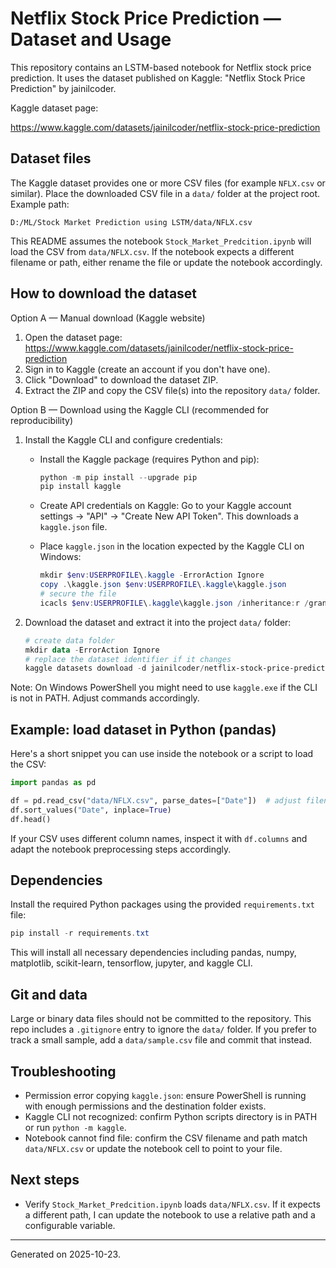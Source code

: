 # Netflix Stock Price Prediction — Dataset and Usage

This repository contains an LSTM-based notebook for Netflix stock price prediction. It uses the dataset published on Kaggle: "Netflix Stock Price Prediction" by jainilcoder.

Kaggle dataset page:

https://www.kaggle.com/datasets/jainilcoder/netflix-stock-price-prediction

## Dataset files

The Kaggle dataset provides one or more CSV files (for example `NFLX.csv` or similar). Place the downloaded CSV file in a `data/` folder at the project root. Example path:

```
D:/ML/Stock Market Prediction using LSTM/data/NFLX.csv
```

This README assumes the notebook `Stock_Market_Predcition.ipynb` will load the CSV from `data/NFLX.csv`. If the notebook expects a different filename or path, either rename the file or update the notebook accordingly.

## How to download the dataset

Option A — Manual download (Kaggle website)

1. Open the dataset page: https://www.kaggle.com/datasets/jainilcoder/netflix-stock-price-prediction
2. Sign in to Kaggle (create an account if you don't have one).
3. Click "Download" to download the dataset ZIP.
4. Extract the ZIP and copy the CSV file(s) into the repository `data/` folder.

Option B — Download using the Kaggle CLI (recommended for reproducibility)

1. Install the Kaggle CLI and configure credentials:

   - Install the Kaggle package (requires Python and pip):

     ```powershell
     python -m pip install --upgrade pip
     pip install kaggle
     ```

   - Create API credentials on Kaggle: Go to your Kaggle account settings -> "API" -> "Create New API Token". This downloads a `kaggle.json` file.

   - Place `kaggle.json` in the location expected by the Kaggle CLI on Windows:

     ```powershell
     mkdir $env:USERPROFILE\.kaggle -ErrorAction Ignore
     copy .\kaggle.json $env:USERPROFILE\.kaggle\kaggle.json
     # secure the file
     icacls $env:USERPROFILE\.kaggle\kaggle.json /inheritance:r /grant:r "$($env:USERNAME):(R)"
     ```

2. Download the dataset and extract it into the project `data/` folder:

   ```powershell
   # create data folder
   mkdir data -ErrorAction Ignore
   # replace the dataset identifier if it changes
   kaggle datasets download -d jainilcoder/netflix-stock-price-prediction -p data --unzip
   ```

Note: On Windows PowerShell you might need to use `kaggle.exe` if the CLI is not in PATH. Adjust commands accordingly.

## Example: load dataset in Python (pandas)

Here's a short snippet you can use inside the notebook or a script to load the CSV:

```python
import pandas as pd

df = pd.read_csv("data/NFLX.csv", parse_dates=["Date"])  # adjust filename/Date column if different
df.sort_values("Date", inplace=True)
df.head()
```

If your CSV uses different column names, inspect it with `df.columns` and adapt the notebook preprocessing steps accordingly.

## Dependencies

Install the required Python packages using the provided `requirements.txt` file:

```powershell
pip install -r requirements.txt
```

This will install all necessary dependencies including pandas, numpy, matplotlib, scikit-learn, tensorflow, jupyter, and kaggle CLI.

## Git and data

Large or binary data files should not be committed to the repository. This repo includes a `.gitignore` entry to ignore the `data/` folder. If you prefer to track a small sample, add a `data/sample.csv` file and commit that instead.

## Troubleshooting

- Permission error copying `kaggle.json`: ensure PowerShell is running with enough permissions and the destination folder exists.
- Kaggle CLI not recognized: confirm Python scripts directory is in PATH or run `python -m kaggle`.
- Notebook cannot find file: confirm the CSV filename and path match `data/NFLX.csv` or update the notebook cell to point to your file.

## Next steps

- Verify `Stock_Market_Predcition.ipynb` loads `data/NFLX.csv`. If it expects a different path, I can update the notebook to use a relative path and a configurable variable.

---
Generated on 2025-10-23.
